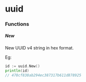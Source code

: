 # uuid

### Functions

##### New

New UUID v4 string in hex format.

Eg:
```go
id := uuid.New()
println(id)
// 478cf838ab294ec387317b611d878925
```